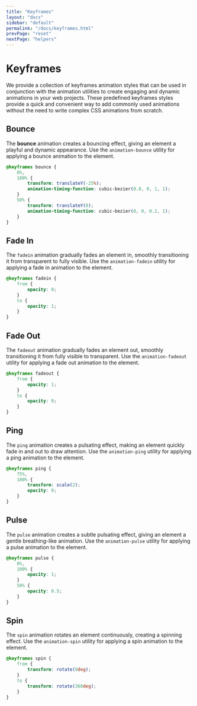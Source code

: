 ```yaml
---
title: "Keyframes"
layout: "docs"
sidebar: "default"
permalink: "/docs/keyframes.html"
prevPage: "reset"
nextPage: "helpers"
---
```


# Keyframes

We provide a collection of keyframes animation styles that can be used in conjunction with the animation utilities to create engaging and dynamic animations in your web projects. These predefined keyframes styles provide a quick and convenient way to add commonly used animations without the need to write complex CSS animations from scratch.

## Bounce

The **bounce** animation creates a bouncing effect, giving an element a playful and dynamic appearance. Use the `animation-bounce` utility for applying a bounce animation to the element.

```css
@keyframes bounce {
    0%,
    100% {
        transform: translateY(-25%);
        animation-timing-function: cubic-bezier(0.8, 0, 1, 1);
    }
    50% {
        transform: translateY(0);
        animation-timing-function: cubic-bezier(0, 0, 0.2, 1);
    }
}
``` 

## Fade In

The `fadein` animation gradually fades an element in, smoothly transitioning it from transparent to fully visible. Use the `animation-fadein` utility for applying a fade in animation to the element.

```css
@keyframes fadein {
    from {
        opacity: 0;
    }
    to {
        opacity: 1;
    }
}
```

## Fade Out

The `fadeout` animation gradually fades an element out, smoothly transitioning it from fully visible to transparent. Use the `animation-fadeout` utility for applying a fade out animation to the element.

```css
@keyframes fadeout {
    from {
        opacity: 1;
    }
    to {
        opacity: 0;
    }
}
```

## Ping

The `ping` animation creates a pulsating effect, making an element quickly fade in and out to draw attention. Use the `animation-ping` utility for applying a ping animation to the element.

```css
@keyframes ping {
    75%,
    100% {
        transform: scale(2);
        opacity: 0;
    }
}
```

## Pulse

The `pulse` animation creates a subtle pulsating effect, giving an element a gentle breathing-like animation. Use the `animation-pulse` utility for applying a pulse animation to the element.

```css
@keyframes pulse {
    0%,
    100% {
        opacity: 1;
    }
    50% {
        opacity: 0.5;
    }
}
```

## Spin

The `spin` animation rotates an element continuously, creating a spinning effect. Use the `animation-spin` utility for applying a spin animation to the element.

```css
@keyframes spin {
    from {
        transform: rotate(0deg);
    }
    to {
        transform: rotate(360deg);
    }
}
```
